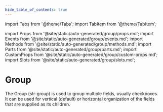 ```yaml
---
hide_table_of_contents: true
---
```

import Tabs from '@theme/Tabs';
import TabItem from '@theme/TabItem';

import Props from '@site/static/auto-generated/group/props.md';
import Events from '@site/static/auto-generated/group/events.md';
import Methods from '@site/static/auto-generated/group/methods.md';
import Parts from '@site/static/auto-generated/group/parts.md';
import CustomProps from '@site/static/auto-generated/group/custom-props.md';
import Slots from '@site/static/auto-generated/group/slots.md';



# Group

The Group (str-group) is used to group multiple fields, usually checkboxes. It can be used for vertical (default) or horizontal organization of the fields that are supplied as its children.

  
<Props />
<Events />
<Methods />
<Parts />
<CustomProps />
<Slots />